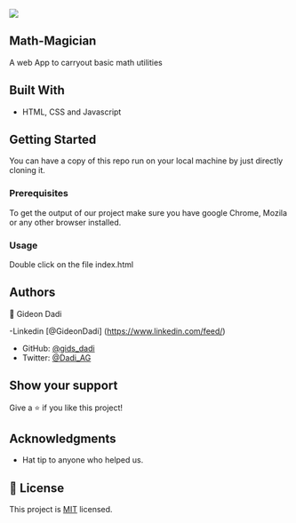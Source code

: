 ![](https://img.shields.io/badge/Microverse-blueviolet)

## Math-Magician
A web App to carryout basic math utilities

## Built With

- HTML, CSS and Javascript


## Getting Started

You can have a copy of this repo run on your local machine by just directly cloning it.

### Prerequisites

To get the output of our project make sure you have google Chrome, Mozila or any other browser installed.

### Usage

Double click on the file index.html

## Authors

👤 Gideon Dadi 

-Linkedin [@GideonDadi] (https://www.linkedin.com/feed/) 
- GitHub: [@gids_dadi](https://github.com/gids-dadi) 
- Twitter: [@Dadi_AG](https://twitter.com/Dadi_AG) 

## Show your support

Give a ⭐️ if you like this project!

## Acknowledgments

- Hat tip to anyone who helped us.

## 📝 License

This project is [MIT](./MIT.md) licensed.
